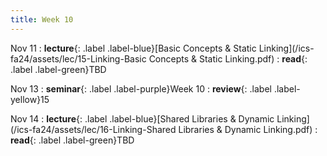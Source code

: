 ```yaml
---
title: Week 10
---
```


Nov 11
: **lecture**{: .label .label-blue}[Basic Concepts & Static Linking](/ics-fa24/assets/lec/15-Linking-Basic Concepts & Static Linking.pdf)
  : **read**{: .label .label-green}TBD

Nov 13
: **seminar**{: .label .label-purple}Week 10
  : **review**{: .label .label-yellow}15

Nov 14
: **lecture**{: .label .label-blue}[Shared Libraries & Dynamic Linking](/ics-fa24/assets/lec/16-Linking-Shared Libraries & Dynamic Linking.pdf)
  : **read**{: .label .label-green}TBD